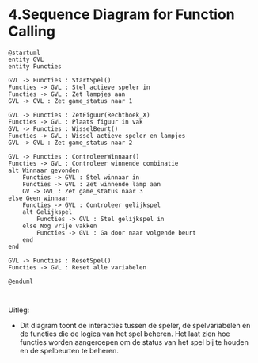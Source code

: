 # 4.Sequence Diagram for Function Calling

```plantuml
@startuml
entity GVL
entity Functies

GVL -> Functies : StartSpel()
Functies -> GVL : Stel actieve speler in
Functies -> GVL : Zet lampjes aan
GVL -> GVL : Zet game_status naar 1

GVL -> Functies : ZetFiguur(Rechthoek_X)
Functies -> GVL : Plaats figuur in vak
GVL -> Functies : WisselBeurt()
Functies -> GVL : Wissel actieve speler en lampjes
GVL -> GVL : Zet game_status naar 2

GVL -> Functies : ControleerWinnaar()
Functies -> GVL : Controleer winnende combinatie
alt Winnaar gevonden
    Functies -> GVL : Stel winnaar in
    Functies -> GVL : Zet winnende lamp aan
    GV -> GVL : Zet game_status naar 3
else Geen winnaar
    Functies -> GVL : Controleer gelijkspel
    alt Gelijkspel
        Functies -> GVL : Stel gelijkspel in
    else Nog vrije vakken
        Functies -> GVL : Ga door naar volgende beurt
    end
end

GVL -> Functies : ResetSpel()
Functies -> GVL : Reset alle variabelen

@enduml



```

Uitleg:

- Dit diagram toont de interacties tussen de speler, de spelvariabelen en de functies die de logica van het spel beheren. Het laat zien hoe functies worden aangeroepen om de status van het spel bij te houden en de spelbeurten te beheren.


